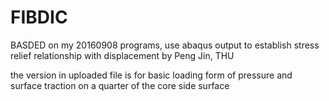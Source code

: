 # FIBDIC
BASDED on my 20160908 programs, use abaqus output to establish stress relief relationship with displacement
by Peng Jin, THU

the version in uploaded file is for basic loading form of 
pressure and surface traction on a quarter of the core side surface

